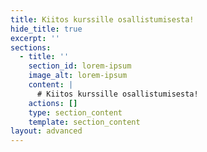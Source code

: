 ```yaml
---
title: Kiitos kurssille osallistumisesta!
hide_title: true
excerpt: ''
sections:
  - title: ''
    section_id: lorem-ipsum
    image_alt: lorem-ipsum
    content: |
      # Kiitos kurssille osallistumisesta!
    actions: []
    type: section_content
    template: section_content
layout: advanced
---
```

